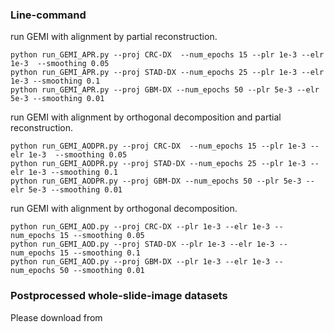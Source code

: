 

### Line-command

run GEMI with alignment by partial reconstruction.

```unix
python run_GEMI_APR.py --proj CRC-DX  --num_epochs 15 --plr 1e-3 --elr 1e-3  --smoothing 0.05
python run_GEMI_APR.py --proj STAD-DX --num_epochs 25 --plr 1e-3 --elr 1e-3 --smoothing 0.1
python run_GEMI_APR.py --proj GBM-DX --num_epochs 50 --plr 5e-3 --elr 5e-3 --smoothing 0.01
```

run GEMI with alignment by orthogonal decomposition and partial reconstruction.

```
python run_GEMI_AODPR.py --proj CRC-DX  --num_epochs 15 --plr 1e-3 --elr 1e-3  --smoothing 0.05
python run_GEMI_AODPR.py --proj STAD-DX --num_epochs 25 --plr 1e-3 --elr 1e-3 --smoothing 0.1 
python run_GEMI_AODPR.py --proj GBM-DX --num_epochs 50 --plr 5e-3 --elr 5e-3 --smoothing 0.01
```

run GEMI with alignment by orthogonal decomposition.

```
python run_GEMI_AOD.py --proj CRC-DX --plr 1e-3 --elr 1e-3 --num_epochs 15 --smoothing 0.05 
python run_GEMI_AOD.py --proj STAD-DX --plr 1e-3 --elr 1e-3 --num_epochs 15 --smoothing 0.1
python run_GEMI_AOD.py --proj GBM-DX --plr 1e-3 --elr 1e-3 --num_epochs 50 --smoothing 0.01 
```

### Postprocessed whole-slide-image datasets

Please download from